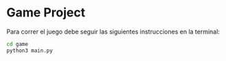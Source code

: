 # Game Project

Para correr el juego debe seguir las siguientes instrucciones en la terminal:

```sh
cd game
python3 main.py
```